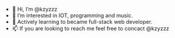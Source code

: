 - 👋 Hi, I’m @kzyzzz
- 👀 I’m interested in IOT, programming and music.
- 🌱 Actively learning to became full-stack web developer.
- 📫 If you are looking to reach me feel free to concact @kzyzzz

<!---
kzyzzz/kzyzzz is a ✨ special ✨ repository because its `README.md` (this file) appears on your GitHub profile.
You can click the Preview link to take a look at your changes.
--->
